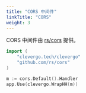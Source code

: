 ```yaml
---
title: "CORS 中间件"
linkTitle: "CORS"
weight: 3
---
```


CORS 中间件由 [rs/cors](https://github.com/rs/cors) 提供。

```go
import (
    "clevergo.tech/clevergo"
    "github.com/rs/cors"
)
```

```go
m := cors.Default().Handler
app.Use(clevergo.WrapHH(m))
```

